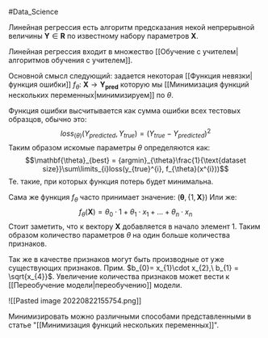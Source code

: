 #Data_Science 

Линейная регрессия есть алгоритм предсказания некой непрерывной величины $\mathbf{Y} \in \mathbf{R}$ по известному набору параметров $\mathbf{X}$.

Линейная регрессия входит в множество [[Обучение с учителем|алгоритмов обучения с учителем]].

Основной смысл следующий: задается некоторая [[Функция невязки|функция ошибки]] $f_{\theta}:\ \mathbf{X} \to \mathbf{Y_{pred}}$ которую мы [[Минимизация функций нескольких переменных|минимизируем]] по $\theta$.

Функция ошибки высчитывается как сумма ошибки всех тестовых образцов, обычно это:
$$loss_{(\theta)}(Y_{predicted}, Y_{true})= (Y_{true} - Y_{predicted})^{2}$$
Таким образом искомые параметры $\theta$ определяются как:
$$\mathbf{\theta}_{best} = {argmin}_{\theta}\frac{1}{\text{dataset size}}\sum\limits_{i}loss(y_{true}^{i}, f_{\theta}(x^{i}))$$
Те. такие, при которых функция потерь будет минимальна.

Сама же функция $f_{\theta}$ часто принимает значение: $(\mathbf{\theta}, \{1, \mathbf{X}\})$
Или же: $$f_{\theta}(\mathbf{X}) = \theta_{0}\cdot1 + \theta_{1}\cdot x_{1} + \dots + \theta_{n}\cdot x_{n}$$ Стоит заметить, что к вектору $\mathbf{X}$ добавляется в начало элемент 1. Таким образом количество параметров $\theta$ на один больше количества признаков.

Так же в качестве признаков могут быть производные от уже существующих признаков. Прим. $b_{0}= x_{1}\cdot x_{2},\ b_{1} = \sqrt{x_{4}}$.
Увеличение количества признаков может вести к [[Переобучение модели|переобучению]] модели.

![[Pasted image 20220822155754.png]]


Минимизировать можно различными способами представленными в статье "[[Минимизация функций нескольких переменных]]".

